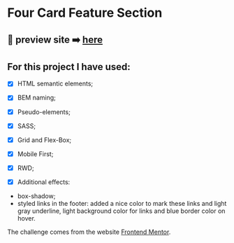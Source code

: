 # Four Card Feature Section

## 🎥 preview site :arrow_right: [here](https://szymonrojek.github.io/four-card-section/)

## **For this project I have used:**
* [x] HTML semantic elements;
* [x] BEM naming;
* [x] Pseudo-elements;
* [x] SASS;
* [x] Grid and Flex-Box;
* [x] Mobile First;
* [x] RWD;

* [x] Additional effects: 
- box-shadow;
- styled links in the footer: added a nice color to mark these links and light gray underline, light background color for links and blue border color on hover.


The challenge comes from the website [Frontend Mentor](https://www.frontendmentor.io).